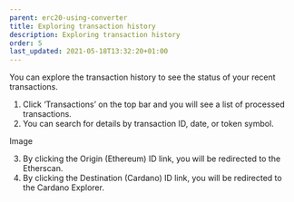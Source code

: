 ```yaml
---
parent: erc20-using-converter
title: Exploring transaction history
description: Exploring transaction history
order: 5
last_updated: 2021-05-18T13:32:20+01:00
---
```


You can explore the transaction history to see the status of your recent transactions.

1. Click ‘Transactions’ on the top bar and you will see a list of processed transactions.
2.  You can search for details by transaction ID, date, or token symbol.

Image

3. By clicking the Origin (Ethereum) ID link, you will be redirected to the Etherscan.
4. By clicking the Destination (Cardano) ID link, you will be redirected to the Cardano Explorer.
